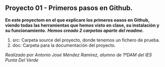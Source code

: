 ## Proyecto 01 - Primeros pasos en Github.
**En este proyectom en el que explicare los primeros oasos en Github, viendo todas las herramientas que hemos visto en clase, su instalación y su funcionamiento.**
***Hemos creado 2 carpetas aparte del readme.***
1. src: Carpeta source del proyecto, donde tenemos un fichero de prueba.
2. doc: Carpeta para la documentación del proyecto.

_Realizado por Antonio José Méndez Ramírez, alumno de 1ºDAM del IES Punta Del Verde_